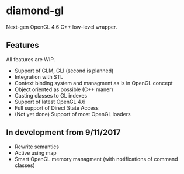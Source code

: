 # diamond-gl

Next-gen OpenGL 4.6 C++ low-level wrapper. 

## Features

All features are WIP. 
- Support of GLM, GLI (second is planned)
- Integration with STL
- Context binding system and managment as is in OpenGL concept
- Object oriented as possible (C++ maner)
- Casting classes to GL indexes
- Support of latest OpenGL 4.6
- Full support of Direct State Access
- (Not yet done) Support of most OpenGL loaders

## In development from 9/11/2017

- Rewrite semantics
- Active using map
- Smart OpenGL memory managment (with notifications of command classes)

